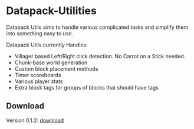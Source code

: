 # Datapack-Utilities
Datapack Utils aims to handle various complicated tasks and simplify them into something easy to use.

Datapack Utils currently Handles:

* Villager based Left/Right click detection. No Carrot on a Stick needed.
* Chunk-base world generation
* Custom block placement methods
* Timer scoreboards
* Various player stats
* Extra block tags for groups of blocks that should have tags

## Download

Version 0.1.2: [download](https://www.dropbox.com/s/080ah5uogct88of/DatapackUtils_v0.1.2.zip?dl=1)
